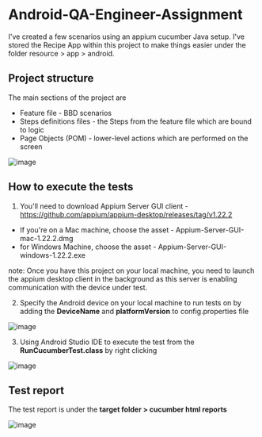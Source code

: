 # Android-QA-Engineer-Assignment

I've created a few scenarios using an appium cucumber Java setup. I've stored the Recipe App within this project to make things easier under the folder resource > app > android.

## Project structure
The main sections of the project are 
- Feature file - BBD scenarios 
- Steps definitions files - the Steps from the feature file which are bound to logic
- Page Objects (POM) - lower-level actions which are performed on the screen

![image](https://user-images.githubusercontent.com/20359959/161903049-c6005c76-d8ab-4c45-add1-9a00dea0a6d7.png)



## How to execute the tests
1. You'll need to download Appium Server GUI client - https://github.com/appium/appium-desktop/releases/tag/v1.22.2
- If you're on a Mac machine, choose the asset - Appium-Server-GUI-mac-1.22.2.dmg
- for Windows Machine, choose the asset - Appium-Server-GUI-windows-1.22.2.exe

note: Once you have this project on your local machine, you need to launch the appium desktop client in the background as this server is enabling communication with the device under test.

2. Specify the Android device on your local machine to run tests on by adding the **DeviceName** and **platformVersion** to config.properties file

![image](https://user-images.githubusercontent.com/20359959/161900571-a0b86291-d269-4880-8dbc-1be23213e9f8.png)

3. Using Android Studio IDE to execute the test from the **RunCucumberTest.class** by right clicking 

![image](https://user-images.githubusercontent.com/20359959/161893714-52b17b81-2405-4441-95ea-91deed0122c5.png)

## Test report
The test report is under the **target folder > cucumber html reports**

![image](https://user-images.githubusercontent.com/20359959/161901813-9c1259cd-8962-4b7c-876e-4dd5ba0bc533.png)

